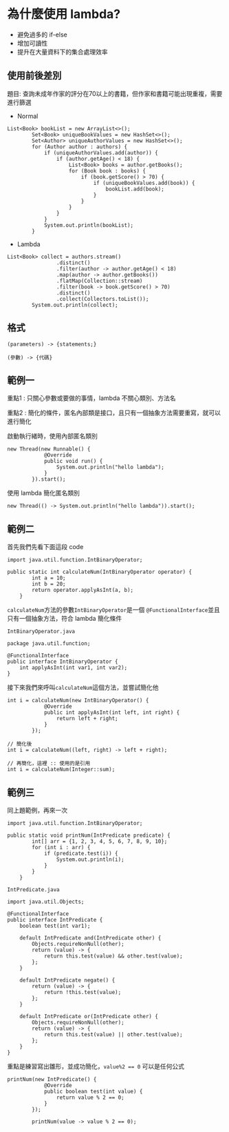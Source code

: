 # 為什麼使用 lambda?

* 避免過多的 if-else
* 增加可讀性
* 提升在大量資料下的集合處理效率

## 使用前後差別

題目: 查詢未成年作家的評分在70以上的書籍，但作家和書籍可能出現重複，需要進行篩選

* Normal
```
List<Book> bookList = new ArrayList<>();
        Set<Book> uniqueBookValues = new HashSet<>();
        Set<Author> uniqueAuthorValues = new HashSet<>();
        for (Author author : authors) {
            if (uniqueAuthorValues.add(author)) {
                if (author.getAge() < 18) {
                    List<Book> books = author.getBooks();
                    for (Book book : books) {
                        if (book.getScore() > 70) {
                            if (uniqueBookValues.add(book)) {
                                bookList.add(book);
                            }
                        }
                    }
                }
            }
            System.out.println(bookList);
        }
```

* Lambda

```
List<Book> collect = authors.stream()
                .distinct()
                .filter(author -> author.getAge() < 18)
                .map(author -> author.getBooks())
                .flatMap(Collection::stream)
                .filter(book -> book.getScore() > 70)
                .distinct()
                .collect(Collectors.toList());
        System.out.println(collect);
```

## 格式

```
(parameters) -> {statements;}

(參數) -> {代碼}
```

## 範例一

重點1 : 只關心參數或要做的事情，lambda 不關心類別、方法名

重點2 : 簡化的條件，匿名內部類是接口，且只有一個抽象方法需要重寫，就可以進行簡化

啟動執行緒時，使用內部匿名類別

```
new Thread(new Runnable() {
            @Override
            public void run() {
                System.out.println("hello lambda");
            }
        }).start();
```

使用 lambda 簡化匿名類別

```
new Thread(() -> System.out.println("hello lambda")).start();
```

## 範例二

首先我們先看下面這段 code

```
import java.util.function.IntBinaryOperator;

public static int calculateNum(IntBinaryOperator operator) {
        int a = 10;
        int b = 20;
        return operator.applyAsInt(a, b);
    }
```

`calculateNum`方法的參數`IntBinaryOperator`是一個 `@FunctionalInterface`並且只有一個抽象方法，符合 lambda 簡化條件

`IntBinaryOperator.java`

```
package java.util.function;

@FunctionalInterface
public interface IntBinaryOperator {
    int applyAsInt(int var1, int var2);
}
```

接下來我們來呼叫`calculateNum`這個方法，並嘗試簡化他

```
int i = calculateNum(new IntBinaryOperator() {
            @Override
            public int applyAsInt(int left, int right) {
                return left + right;
            }
        });

// 簡化後
int i = calculateNum((left, right) -> left + right);

// 再簡化，這裡 :: 使用的是引用
int i = calculateNum(Integer::sum);
```

## 範例三

同上題範例，再來一次

```
import java.util.function.IntBinaryOperator;

public static void printNum(IntPredicate predicate) {
        int[] arr = {1, 2, 3, 4, 5, 6, 7, 8, 9, 10};
        for (int i : arr) {
            if (predicate.test(i)) {
                System.out.println(i);
            }
        }
    }
```

`IntPredicate.java`

```
import java.util.Objects;

@FunctionalInterface
public interface IntPredicate {
    boolean test(int var1);

    default IntPredicate and(IntPredicate other) {
        Objects.requireNonNull(other);
        return (value) -> {
            return this.test(value) && other.test(value);
        };
    }

    default IntPredicate negate() {
        return (value) -> {
            return !this.test(value);
        };
    }

    default IntPredicate or(IntPredicate other) {
        Objects.requireNonNull(other);
        return (value) -> {
            return this.test(value) || other.test(value);
        };
    }
}
```

重點是練習寫出雛形，並成功簡化，`value%2 == 0` 可以是任何公式

```
printNum(new IntPredicate() {
            @Override
            public boolean test(int value) {
                return value % 2 == 0;
            }
        });

        printNum(value -> value % 2 == 0);
```
